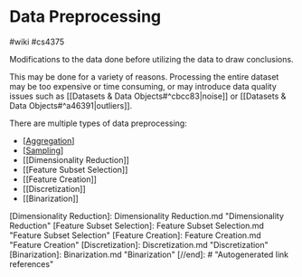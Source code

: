 # Data Preprocessing
#wiki #cs4375 

Modifications to the data done before utilizing the data to draw conclusions.

This may be done for a variety of reasons. Processing the entire dataset may be too expensive or time consuming, or may introduce data quality issues such as [[Datasets & Data Objects#^cbcc83|noise]] or [[Datasets & Data Objects#^a46391|outliers]].

There are multiple types of data preprocessing:
- [[Aggregation]]
- [[Sampling]]
- [[Dimensionality Reduction]]
- [[Feature Subset Selection]]
- [[Feature Creation]]
- [[Discretization]]
- [[Binarization]]


[//begin]: # "Autogenerated link references for markdown compatibility"
[Aggregation]: Aggregation.md "Aggregation"
[Sampling]: Sampling.md "Sampling Methods"
[Dimensionality Reduction]: Dimensionality Reduction.md "Dimensionality Reduction"
[Feature Subset Selection]: Feature Subset Selection.md "Feature Subset Selection"
[Feature Creation]: Feature Creation.md "Feature Creation"
[Discretization]: Discretization.md "Discretization"
[Binarization]: Binarization.md "Binarization"
[//end]: # "Autogenerated link references"